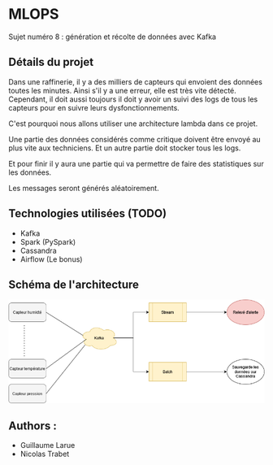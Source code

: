 # MLOPS

Sujet numéro 8 : génération et récolte de données avec Kafka

## Détails du projet

Dans une raffinerie, il y a des milliers de capteurs qui envoient des données toutes les minutes.
Ainsi s'il y a une erreur, elle est très vite détecté.
Cependant, il doit aussi toujours il doit y avoir un suivi des logs de tous les capteurs pour en suivre leurs
dysfonctionnements.

C'est pourquoi nous allons utiliser une architecture lambda dans ce projet.

Une partie des données considérés comme critique doivent être envoyé au plus vite aux techniciens.
Et un autre partie doit stocker tous les logs.

Et pour finir il y aura une partie qui va permettre de faire des statistiques sur les données.

Les messages seront générés aléatoirement.

## Technologies utilisées (TODO)

- Kafka
- Spark (PySpark)
- Cassandra
- Airflow (Le bonus)

## Schéma de l'architecture

![Architecture](./data/archi.png)

## Authors :

- Guillaume Larue
- Nicolas Trabet